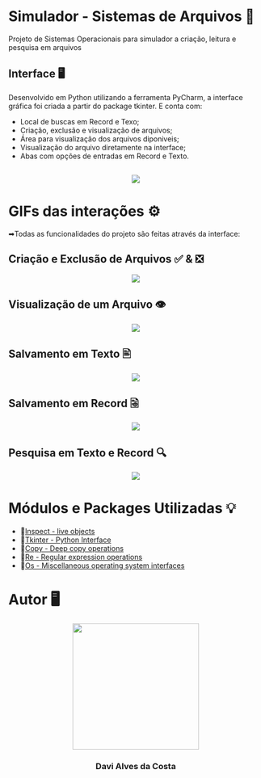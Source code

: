 # Simulador - Sistemas de Arquivos 📁
Projeto de Sistemas Operacionais para simulador a criação, leitura e pesquisa em arquivos

## Interface :desktop_computer:<br>
 Desenvolvido em Python utilizando a ferramenta PyCharm, a interface gráfica foi criada a partir do package tkinter. E conta com:
 
 - Local de buscas em Record e Texo;
 - Criação, exclusão e visualização de arquivos; 
 - Área para visualização dos arquivos diponiveis;
 - Visualização do arquivo diretamente na interface;
 - Abas com opções de entradas em Record e Texto.
 
 ##
<p align="center">
  <img src="https://github.com/Davi4076018/Simulador_Sistemas_de_Arquivos/blob/main/Img-readme/Interface.jpg" />
</p>

##

# GIFs das interações ⚙
 ➡Todas as funcionalidades do projeto são feitas através da interface:
 
## Criação e Exclusão de Arquivos ✅ & ❎
 <p align="center">
  <img src= "https://github.com/Davi4076018/Simulador_Sistemas_de_Arquivos/blob/main/Img-readme/c-e.gif" />
</p>

##

## Visualização de um Arquivo 👁
 <p align="center">
  <img src= "https://github.com/Davi4076018/Simulador_Sistemas_de_Arquivos/blob/main/Img-readme/v.gif" />
</p>

##

## Salvamento em Texto 🖹
 <p align="center">
  <img src= "https://github.com/Davi4076018/Simulador_Sistemas_de_Arquivos/blob/main/Img-readme/st.gif" />
</p>

##

## Salvamento em Record 🗟
 <p align="center">
  <img src= "https://github.com/Davi4076018/Simulador_Sistemas_de_Arquivos/blob/main/Img-readme/sr.gif" />
</p>

##

## Pesquisa em Texto e Record 🔍
 <p align="center">
  <img src= "https://github.com/Davi4076018/Simulador_Sistemas_de_Arquivos/blob/main/Img-readme/ptr.gif" />
</p>

##

# Módulos e Packages Utilizadas 💡

- 🔗[Inspect - live objects](https://docs.python.org/3/library/inspect.html)
- 🔗[Tkinter - Python Interface](https://docs.python.org/3/library/tkinter.html)
- 🔗[Copy - Deep copy operations](https://docs.python.org/3/library/copy.html)
- 🔗[Re - Regular expression operations](https://docs.python.org/3/library/re.html)
- 🔗[Os - Miscellaneous operating system interfaces](https://docs.python.org/3/library/os.html)

##

# Autor 🖥

<p align="center">
  <img src= "https://avatars.githubusercontent.com/u/89622689?v=4" width = "250px"></a>
  <h3 align="center">Davi Alves da Costa</h3>
</p>

